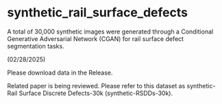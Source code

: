 # synthetic_rail_surface_defects
A total of 30,000 synthetic images were generated through a Conditional Generative Adversarial Network (CGAN) for rail surface defect segmentation tasks. 

(02/28/2025) 

Please download data in the Release.

Related paper is being reviewed. Please refer to this dataset as synthetic-Rail Surface Discrete Defects-30k (synthetic-RSDDs-30k).


